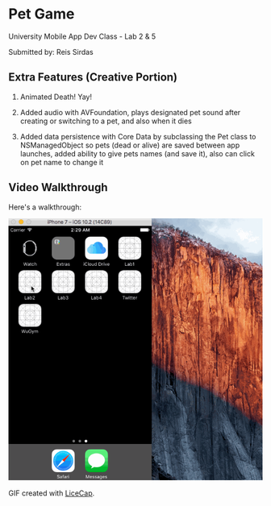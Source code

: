 # Pet Game
University Mobile App Dev Class - Lab 2 & 5

Submitted by: Reis Sirdas

## Extra Features (Creative Portion)

1) Animated Death! Yay!

2) Added audio with AVFoundation, plays designated pet sound after creating or switching to a pet, and also when it dies

3) Added data persistence with Core Data by subclassing the Pet class to NSManagedObject so pets (dead or alive) are saved between app launches, added ability to give pets names (and save it), also can click on pet name to change it

## Video Walkthrough 

Here's a walkthrough:

<img src='./walkthru2.gif' title='Video Walkthrough' width='' alt='Video Walkthrough' />

GIF created with [LiceCap](http://www.cockos.com/licecap/).
